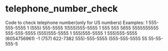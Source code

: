 # telephone_number_check
Code to check telephone number(only for US numbers)
Examples:   1 555-555-5555
1 (555) 555-5555
1(555)555-5555
1 555 555 5655
5555555555
555-555-5555
(555)555-5555
1 555)555-5555
1 555)555-5555
(6054756961)
-1 (757) 622-7382
555)-555-5555
(555-555-5555
55 55-55-555-5